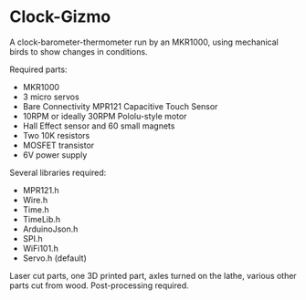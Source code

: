 # Clock-Gizmo
A clock-barometer-thermometer run by an MKR1000, using mechanical birds to show changes in conditions.

Required parts: 
- MKR1000
- 3 micro servos
- Bare Connectivity MPR121 Capacitive Touch Sensor
- 10RPM or ideally 30RPM Pololu-style motor
- Hall Effect sensor and 60 small magnets
- Two 10K resistors
- MOSFET transistor
- 6V power supply

Several libraries required:
- MPR121.h
- Wire.h
- Time.h
- TimeLib.h
- ArduinoJson.h
- SPI.h
- WiFi101.h
- Servo.h (default)

Laser cut parts, one 3D printed part, axles turned on the lathe, various other parts cut from wood. Post-processing required.
